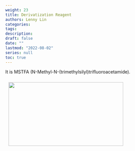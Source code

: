 ```yaml
---
weight: 23
title: Derivatization Reagent
authors: Lenny Lin
categories: 
tags: 
description: 
draft: false
date: ""
lastmod: "2022-08-02"
series: null
toc: true
---
```




It is MSTFA (N-Methyl-N-(trimethylsilyl)trifluoroacetamide).

<img width ="360" height= "200" src = "/docs/images/mfcd00000411-medium.jpg" style ="float: left" HSPACE="10" VSPACE="10"/>
